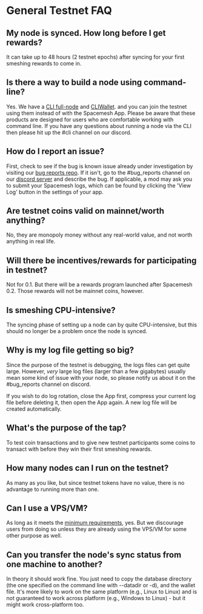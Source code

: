 # General Testnet FAQ

## My node is synced. How long before I get rewards?

It can take up to 48 hours (2 testnet epochs) after syncing for your first smeshing rewards to come in.

## Is there a way to build a node using command-line?

Yes. We have a [CLI full-node](https://github.com/spacemeshos/go-spacemesh) and [CLIWallet](https://github.com/spacemeshos/cli-wallet). and you can join the testnet using them instead of with the Spacemesh App. Please be aware that these products are designed for users who are comfortable working with command line. If you have any questions about running a node via the CLI then please hit up the #cli channel on our discord.

## How do I report an issue?

First, check to see if the bug is known issue already under investigation by visiting our [bug reports repo](https://github.com/spacemeshos/bug-reports/issues). If it isn't, go to the #bug_reports channel on our [discord server](https://chat.spacemesh.io) and describe the bug. If applicable, a mod may ask you to submit your Spacemesh logs, which can be found by clicking the 'View Log' button in the settings of your app.

## Are testnet coins valid on mainnet/worth anything?

No, they are monopoly money without any real-world value, and not worth anything in real life.

## Will there be incentives/rewards for participating in testnet?

Not for 0.1. But there will be a rewards program launched after Spacemesh 0.2. Those rewards will not be mainnet coins, however.

## Is smeshing CPU-intensive?

The syncing phase of setting up a node can by quite CPU-intensive, but this should no longer be a problem once the node is synced.

## Why is my log file getting so big?

Since the purpose of the testnet is debugging, the logs files can get quite large. However, *very* large log files (larger than a few gigabytes) usually mean some kind of issue with your node, so please notify us about it on the #bug_reports channel on discord.

If you wish to do log rotation, close the App first, compress your current log file before deleting it, then open the App again. A new log file will be created automatically.

## What's the purpose of the tap?

To test coin transactions and to give new testnet participants some coins to transact with before they win their first smeshing rewards.

## How many nodes can I run on the testnet?

As many as you like, but since testnet tokens have no value, there is no advantage to running more than one.

## Can I use a VPS/VM?

As long as it meets the [minimum requirements](requirements.md), yes. But we discourage users from doing so unless they are already using the VPS/VM for some other purpose as well.

## Can you transfer the node's sync status from one machine to another?

In theory it should work fine. You just need to copy the database directory (the one specified on the command line with --datadir or -d), and the wallet file. It's more likely to work on the same platform (e.g., Linux to Linux) and is not guaranteed to work across platform (e.g., Windows to Linux) - but it might work cross-platform too.
